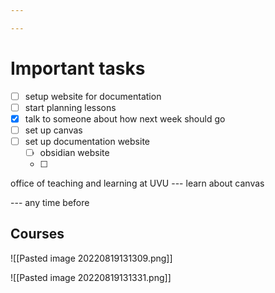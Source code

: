 ```yaml
---

---
```


# Important tasks

- [ ] setup website for documentation
- [ ] start planning lessons
- [x] talk to someone about how next week should go
- [ ] set up canvas
- [ ] set up documentation website
	- [ ] obsidian website
	- [ ] 


office of teaching and learning at UVU --- learn about canvas

--- any time before

## Courses

![[Pasted image 20220819131309.png]]

![[Pasted image 20220819131331.png]]
